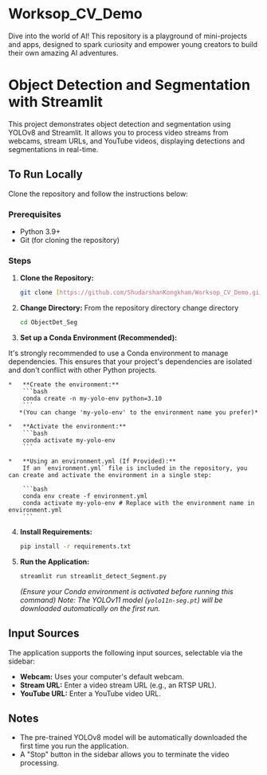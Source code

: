 # Worksop_CV_Demo
Dive into the world of AI! This repository is a playground of mini-projects and apps, designed to spark curiosity and empower young creators to build their own amazing AI adventures.

# Object Detection and Segmentation with Streamlit

This project demonstrates object detection and segmentation using YOLOv8 and Streamlit. It allows you to process video streams from webcams, stream URLs, and YouTube videos, displaying detections and segmentations in real-time.

## To Run Locally

Clone the repository and follow the instructions below:

### Prerequisites

-   Python 3.9+
-   Git (for cloning the repository)

### Steps

1.  **Clone the Repository:**

    ```bash
    git clone [https://github.com/ShudarshanKongkham/Worksop_CV_Demo.git](https://github.com/ShudarshanKongkham/Worksop_CV_Demo.git)
    ```
2.  **Change Directory:**
    From the repository directory change directory

    ```bash
    cd ObjectDet_Seg
    ```

3.  **Set up a Conda Environment (Recommended):**

   It's strongly recommended to use a Conda environment to manage dependencies. This ensures that your project's dependencies are isolated and don't conflict with other Python projects.

    *   **Create the environment:**
        ```bash
        conda create -n my-yolo-env python=3.10
        ```
       *(You can change 'my-yolo-env' to the environment name you prefer)*

    *   **Activate the environment:**
        ```bash
        conda activate my-yolo-env
        ```

    *   **Using an environment.yml (If Provided):**
        If an `environment.yml` file is included in the repository, you can create and activate the environment in a single step:

        ```bash
        conda env create -f environment.yml
        conda activate my-yolo-env # Replace with the environment name in environment.yml
        ```
4.  **Install Requirements:**

    ```bash
    pip install -r requirements.txt
    ```

5.  **Run the Application:**

    ```bash
    streamlit run streamlit_detect_Segment.py
    ```
     *(Ensure your Conda environment is activated before running this command)*
    *Note: The YOLOv11 model (`yolo11n-seg.pt`) will be downloaded automatically on the first run.*

## Input Sources

The application supports the following input sources, selectable via the sidebar:

-   **Webcam:** Uses your computer's default webcam.
-   **Stream URL:**  Enter a video stream URL (e.g., an RTSP URL).
-   **YouTube URL:** Enter a YouTube video URL.

## Notes
- The pre-trained YOLOv8 model will be automatically downloaded the first time you run the application.
- A "Stop" button in the sidebar allows you to terminate the video processing.
